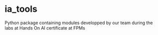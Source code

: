 # ia_tools


Python package containing modules developped by our team during the labs at Hands On AI certificate at FPMs
